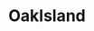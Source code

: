 ---
title: OakIsland
crosslinks:
- livven
- onetruegod
- watchpeopledie
- mallninjashit
- autotldr
- '2013'
- numismatics
---